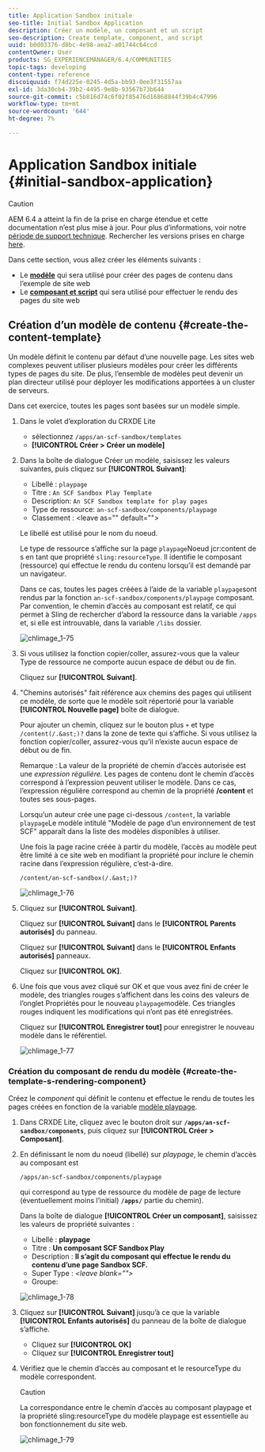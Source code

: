 ```yaml
---
title: Application Sandbox initiale
seo-title: Initial Sandbox Application
description: Créer un modèle, un composant et un script
seo-description: Create template, component, and script
uuid: b0d03376-d8bc-4e98-aea2-a01744c64ccd
contentOwner: User
products: SG_EXPERIENCEMANAGER/6.4/COMMUNITIES
topic-tags: developing
content-type: reference
discoiquuid: f74d225e-0245-4d5a-bb93-0ee3f31557aa
exl-id: 3da30cb4-39b2-4495-9e8b-93567b73b644
source-git-commit: c5b816d74c6f02f85476d16868844f39b4c47996
workflow-type: tm+mt
source-wordcount: '644'
ht-degree: 7%

---
```


# Application Sandbox initiale {#initial-sandbox-application}

>[!CAUTION]
>
>AEM 6.4 a atteint la fin de la prise en charge étendue et cette documentation n’est plus mise à jour. Pour plus d’informations, voir notre [période de support technique](https://helpx.adobe.com/fr/support/programs/eol-matrix.html). Rechercher les versions prises en charge [here](https://experienceleague.adobe.com/docs/?lang=fr).

Dans cette section, vous allez créer les éléments suivants :

* Le **[modèle](#createthepagetemplate)** qui sera utilisé pour créer des pages de contenu dans l’exemple de site web
* Le **[composant et script](#create-the-template-s-rendering-component)** qui sera utilisé pour effectuer le rendu des pages du site web

## Création d’un modèle de contenu {#create-the-content-template}

Un modèle définit le contenu par défaut d’une nouvelle page. Les sites web complexes peuvent utiliser plusieurs modèles pour créer les différents types de pages du site. De plus, l’ensemble de modèles peut devenir un plan directeur utilisé pour déployer les modifications apportées à un cluster de serveurs.

Dans cet exercice, toutes les pages sont basées sur un modèle simple.

1. Dans le volet d’exploration du CRXDE Lite

   * sélectionnez `/apps/an-scf-sandbox/templates`
   * **[!UICONTROL Créer > Créer un modèle]**

1. Dans la boîte de dialogue Créer un modèle, saisissez les valeurs suivantes, puis cliquez sur **[!UICONTROL Suivant]**:

   * Libellé : `playpage`
   * Titre : `An SCF Sandbox Play Template`
   * Description: `An SCF Sandbox template for play pages`
   * Type de ressource: `an-scf-sandbox/components/playpage`
   * Classement : &lt;leave as=&quot;&quot; default=&quot;&quot;>

   Le libellé est utilisé pour le nom du noeud.

   Le type de ressource s’affiche sur la page `playpage`Noeud jcr:content de s en tant que propriété `sling:resourceType`. Il identifie le composant (ressource) qui effectue le rendu du contenu lorsqu’il est demandé par un navigateur.

   Dans ce cas, toutes les pages créées à l’aide de la variable `playpage`sont rendus par la fonction `an-scf-sandbox/components/playpage` composant. Par convention, le chemin d’accès au composant est relatif, ce qui permet à Sling de rechercher d’abord la ressource dans la variable `/apps` et, si elle est introuvable, dans la variable `/libs` dossier.

   ![chlimage_1-75](assets/chlimage_1-75.png)

1. Si vous utilisez la fonction copier/coller, assurez-vous que la valeur Type de ressource ne comporte aucun espace de début ou de fin.

   Cliquez sur **[!UICONTROL Suivant]**.

1. &quot;Chemins autorisés&quot; fait référence aux chemins des pages qui utilisent ce modèle, de sorte que le modèle soit répertorié pour la variable **[!UICONTROL Nouvelle page]** boîte de dialogue.

   Pour ajouter un chemin, cliquez sur le bouton plus `+` et type `/content(/.&ast;)?` dans la zone de texte qui s’affiche. Si vous utilisez la fonction copier/coller, assurez-vous qu’il n’existe aucun espace de début ou de fin.

   Remarque : La valeur de la propriété de chemin d’accès autorisée est une *expression régulière.* Les pages de contenu dont le chemin d’accès correspond à l’expression peuvent utiliser le modèle. Dans ce cas, l’expression régulière correspond au chemin de la propriété **/content** et toutes ses sous-pages.

   Lorsqu’un auteur crée une page ci-dessous `/content`, la variable `playpage`Le modèle intitulé &quot;Modèle de page d’un environnement de test SCF&quot; apparaît dans la liste des modèles disponibles à utiliser.

   Une fois la page racine créée à partir du modèle, l’accès au modèle peut être limité à ce site web en modifiant la propriété pour inclure le chemin racine dans l’expression régulière, c’est-à-dire.

   `/content/an-scf-sandbox(/.&ast;)?`

   ![chlimage_1-76](assets/chlimage_1-76.png)

1. Cliquez sur **[!UICONTROL Suivant]**.

   Cliquez sur **[!UICONTROL Suivant]** dans le **[!UICONTROL Parents autorisés]** du panneau.

   Cliquez sur **[!UICONTROL Suivant]** dans le **[!UICONTROL Enfants autorisés]** panneaux.

   Cliquez sur **[!UICONTROL OK]**.

1. Une fois que vous avez cliqué sur OK et que vous avez fini de créer le modèle, des triangles rouges s’affichent dans les coins des valeurs de l’onglet Propriétés pour le nouveau `playpage`modèle. Ces triangles rouges indiquent les modifications qui n’ont pas été enregistrées.

   Cliquez sur **[!UICONTROL Enregistrer tout]** pour enregistrer le nouveau modèle dans le référentiel.

   ![chlimage_1-77](assets/chlimage_1-77.png)

### Création du composant de rendu du modèle {#create-the-template-s-rendering-component}

Créez le *component* qui définit le contenu et effectue le rendu de toutes les pages créées en fonction de la variable [modèle playpage](#createthepagetemplate).

1. Dans CRXDE Lite, cliquez avec le bouton droit sur **`/apps/an-scf-sandbox/components`**, puis cliquez sur **[!UICONTROL Créer > Composant]**.
1. En définissant le nom du noeud (libellé) sur *playpage*, le chemin d’accès au composant est

   `/apps/an-scf-sandbox/components/playpage`

   qui correspond au type de ressource du modèle de page de lecture (éventuellement moins l’initial) **`/apps/`** partie du chemin).

   Dans la boîte de dialogue **[!UICONTROL Créer un composant]**, saisissez les valeurs de propriété suivantes :

   * Libellé : **playpage**
   * Titre : **Un composant SCF Sandbox Play**
   * Description : **Il s’agit du composant qui effectue le rendu du contenu d’une page Sandbox SCF.**
   * Super Type : *&lt;leave blank=&quot;&quot;>*
   * Groupe:

   ![chlimage_1-78](assets/chlimage_1-78.png)

1. Cliquez sur **[!UICONTROL Suivant]** jusqu’à ce que la variable **[!UICONTROL Enfants autorisés]** du panneau de la boîte de dialogue s’affiche.

   * Cliquez sur **[!UICONTROL OK]**
   * Cliquez sur **[!UICONTROL Enregistrer tout]**

1. Vérifiez que le chemin d’accès au composant et le resourceType du modèle correspondent.

   >[!CAUTION]
   >
   >La correspondance entre le chemin d’accès au composant playpage et la propriété sling:resourceType du modèle playpage est essentielle au bon fonctionnement du site web.

   ![chlimage_1-79](assets/chlimage_1-79.png)
